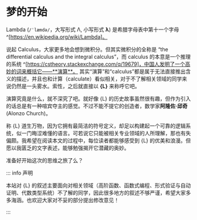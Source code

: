 # 梦的开始

Lambda (`/ˈlæmdə/`，大写形式 Λ, 小写形式 **λ**) 是希腊字母表中第十一个字母
^[https://en.wikipedia.org/wiki/Lambda]。

说起 Calculus，大家更多地会想到微积分。但其实微积分的全称是 “the differential calculus and the integral calculus”，而 calculus 的本意是一个推理的系统
^[https://cstheory.stackexchange.com/q/19679]，中国人发明了一个高妙的词来概括它——**演算**。
其实“演算”和“calculus”都是属于无法直接推出含义的描述，并且也和计算（calculate）看似相关，对于不了解相关领域的同学来说仍然是一头雾水。索性，之后就直接以 **{L}** 来称呼它吧。

演算究竟是什么，就不深究了吧。就好像 {L} 的历史故事虽然很有趣，但作为引入的话总是有一种喧宾夺主的感觉。不过不能不提它的创造者，数学家**阿隆佐·邱奇** (Alonzo Church)。

称 {L} 道生万物，因为它拥有最简洁的符号定义，却足以构建起一个可靠的逻辑系统，似一门晦涩难懂的语言。可若说它只能被相关专业领域的人所理解，那也有失偏颇。我希望在阅读本文的过程中，每位读者都能够感受到 {L} 的优美和浪漫。但愿以我匮乏的文字表述，能够勉强揭开它潜藏的奥妙。

准备好开始这次的思维之旅了么？

::: info 声明

本站对 {L} 的叙述主要面向对相关领域（高阶函数、函数式编程、形式验证与自动证明、代数类型系统）不了解的同学，因此很多地方的叙述不够严谨，希望大家多多海涵。也欢迎大家对不妥的部分提出修改意见！

:::